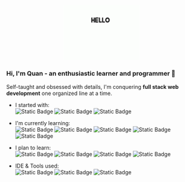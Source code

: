 
<div align="center"><img src="images/corgi-hello.gif" alt="corgi-gif" width="200"></div>

### Hi, I'm Quan - an enthusiastic learner and programmer 👋

Self-taught and obsessed with details, I'm conquering **full stack web development** one organized line at a time.

- I started with: <br>
  ![Static Badge](https://img.shields.io/badge/HTML5-E34F26?logo=HTML5&logoColor=white)
  ![Static Badge](https://img.shields.io/badge/CSS3-%231572B6?logo=CSS3&logoColor=white)
  ![Static Badge](https://img.shields.io/badge/JavaScript%20ES6-F7DF1E?logo=javascript&logoColor=white)
  
- I'm currently learning: <br>
  ![Static Badge](https://img.shields.io/badge/React-%2361DAFB?logo=React&logoColor=white)
  ![Static Badge](https://img.shields.io/badge/Node.js-%23339933?logo=node.js&logoColor=white)
  ![Static Badge](https://img.shields.io/badge/Express-%23000000?logo=express&logoColor=white)
  ![Static Badge](https://img.shields.io/badge/MongoDB-%2347A248?logo=MONGODB&logoColor=white)
  ![Static Badge](https://img.shields.io/badge/PostgreSQL-%234169E1?logo=POSTGRESQL&logoColor=white)

- I plan to learn: <br>
  ![Static Badge](https://img.shields.io/badge/TypeScript-%233178C6?logo=typescript&logoColor=white)
  ![Static Badge](https://img.shields.io/badge/Swift-%23F05138?logo=swift&logoColor=white)
  ![Static Badge](https://img.shields.io/badge/Python-%233776AB?logo=python&logoColor=white)
  ![Static Badge](https://img.shields.io/badge/Flask-%23000000?logo=flask&logoColor=white)

- IDE & Tools used: <br>
  ![Static Badge](https://img.shields.io/badge/VS%20Code-%23007ACC?logo=visual%20studio%20code&logoColor=white)
  ![Static Badge](https://img.shields.io/badge/Git-%23F05032?logo=git&logoColor=white)
  ![Static Badge](https://img.shields.io/badge/GitHub-%23181717?logo=github&logoColor=white)
